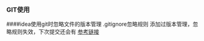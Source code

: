 ### GIT使用

####idea使用git时忽略文件的版本管理
    .gitignore忽略规则
    添加过版本管理，忽略规则失效，下次提交还会有 
   [参考链接](https://www.cnblogs.com/kevingrace/p/5690241.html)